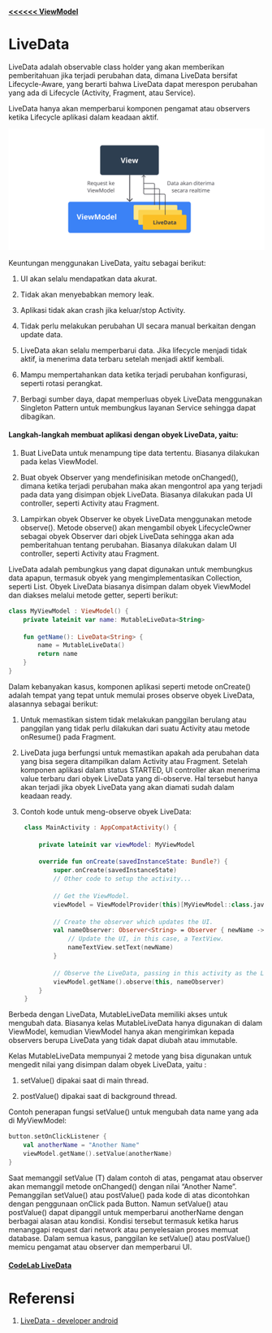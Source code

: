 #### [<<<<<< ViewModel](2.ViewModel.md)

# LiveData
LiveData adalah observable class holder yang akan memberikan pemberitahuan jika terjadi perubahan data, dimana LiveData bersifat Lifecycle-Aware, yang berarti bahwa LiveData dapat merespon perubahan yang ada di Lifecycle (Activity, Fragment, atau Service).

LiveData hanya akan memperbarui komponen pengamat atau observers ketika Lifecycle aplikasi dalam keadaan aktif. 

![LiveData](../asset/livedata.png)

Keuntungan menggunakan LiveData, yaitu sebagai berikut:
1. UI akan selalu mendapatkan data akurat.

2. Tidak akan menyebabkan memory leak.

3. Aplikasi tidak akan crash jika keluar/stop Activity.

4. Tidak perlu melakukan perubahan UI secara manual berkaitan dengan update data.

5. LiveData akan selalu memperbarui data. Jika lifecycle menjadi tidak aktif, ia menerima data terbaru setelah menjadi aktif kembali.

6. Mampu mempertahankan data ketika terjadi perubahan konfigurasi, seperti rotasi perangkat.

7. Berbagi sumber daya, dapat memperluas obyek LiveData menggunakan Singleton Pattern untuk membungkus layanan Service sehingga dapat dibagikan.

#### Langkah-langkah membuat aplikasi dengan obyek LiveData, yaitu:
1. Buat LiveData untuk menampung tipe data tertentu. Biasanya dilakukan pada kelas ViewModel.

2. Buat obyek Observer yang mendefinisikan metode onChanged(), dimana ketika terjadi perubahan maka akan mengontrol apa yang terjadi pada data yang disimpan objek LiveData. Biasanya dilakukan pada UI controller, seperti Activity atau Fragment.

3. Lampirkan obyek Observer ke obyek LiveData menggunakan metode observe(). Metode observe() akan mengambil obyek LifecycleOwner sebagai obyek Observer dari objek LiveData sehingga akan ada pemberitahuan tentang perubahan. Biasanya dilakukan dalam UI controller, seperti Activity atau Fragment.

LiveData adalah pembungkus yang dapat digunakan untuk membungkus data apapun, termasuk obyek yang mengimplementasikan Collection, seperti List. Obyek LiveData biasanya disimpan dalam obyek ViewModel dan diakses melalui metode getter, seperti berikut:
```kotlin
class MyViewModel : ViewModel() {
    private lateinit var name: MutableLiveData<String>
 
    fun getName(): LiveData<String> {
        name = MutableLiveData()
        return name
    }
}
```

Dalam kebanyakan kasus, komponen aplikasi seperti metode onCreate() adalah tempat yang tepat untuk memulai proses observe obyek LiveData, alasannya sebagai berikut:
1. Untuk memastikan sistem tidak melakukan panggilan berulang atau panggilan yang tidak perlu dilakukan dari suatu Activity atau metode onResume() pada Fragment.

2. LiveData juga berfungsi untuk memastikan apakah ada perubahan data yang bisa segera ditampilkan dalam Activity atau Fragment. Setelah komponen aplikasi dalam status STARTED, UI controller akan menerima value terbaru dari obyek LiveData yang di-observe. Hal tersebut hanya akan terjadi jika obyek LiveData yang akan diamati sudah dalam keadaan ready.

3. Contoh kode untuk meng-observe obyek LiveData:
   ```kotlin
    class MainActivity : AppCompatActivity() {
 
        private lateinit var viewModel: MyViewModel
    
        override fun onCreate(savedInstanceState: Bundle?) {
            super.onCreate(savedInstanceState)
            // Other code to setup the activity...
    
            // Get the ViewModel.
            viewModel = ViewModelProvider(this)[MyViewModel::class.java]
    
            // Create the observer which updates the UI.
            val nameObserver: Observer<String> = Observer { newName ->
                // Update the UI, in this case, a TextView.
                nameTextView.setText(newName)
            }
    
            // Observe the LiveData, passing in this activity as the LifecycleOwner and the observer.
            viewModel.getName().observe(this, nameObserver)
        }
    }
   ```

Berbeda dengan LiveData, MutableLiveData memiliki akses untuk mengubah data. Biasanya kelas MutableLiveData hanya digunakan di dalam ViewModel, kemudian ViewModel hanya akan mengirimkan kepada observers berupa LiveData yang tidak dapat diubah atau immutable.

Kelas MutableLiveData mempunyai 2 metode yang bisa digunakan untuk mengedit nilai yang disimpan dalam obyek LiveData, yaitu :
1. setValue() dipakai saat di main thread.

2. postValue() dipakai saat di background thread.

Contoh penerapan fungsi setValue() untuk mengubah data name yang ada di MyViewModel:
```kotlin
button.setOnClickListener {
    val anotherName = "Another Name"
    viewModel.getName().setValue(anotherName)
}
```

Saat memanggil setValue (T) dalam contoh di atas, pengamat atau observer akan memanggil metode onChanged() dengan nilai “Another Name”. Pemanggilan setValue() atau postValue() pada kode di atas dicontohkan dengan penggunaan onClick pada Button. Namun setValue() atau postValue() dapat dipanggil untuk memperbarui anotherName dengan berbagai alasan atau kondisi. Kondisi tersebut termasuk ketika harus menanggapi request dari network atau penyelesaian proses memuat database. Dalam semua kasus, panggilan ke setValue() atau postValue() memicu pengamat atau observer dan memperbarui UI.

#### [CodeLab LiveData](../CodeLab/LiveData.md)

# Referensi
1. [LiveData - developer android](https://developer.android.com/topic/libraries/architecture/livedata)